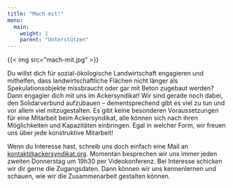 ```yaml
---
title: "Mach mit!"
menu:
  main:
    weight: 1
    parent: "Unterstützen"
---
```


{{< img src="mach-mit.jpg" >}}

Du willst dich für sozial-ökologische Landwirtschaft engagieren und mithelfen, dass landwirtschaftliche Flächen nicht länger als Spekulationsobjekte missbraucht oder gar mit Beton zugebaut werden? Dann engagier dich mit uns im Ackersyndikat! Wir sind gerade noch dabei, den Solidarverbund aufzubauen – dementsprechend gibt es viel zu tun und vor allem viel mitzugestalten. Es gibt keine besonderen Voraussetzungen für eine Mitarbeit beim Ackersyndikat, alle können sich nach ihren Möglichkeiten und Kapazitäten einbringen. Egal in welcher Form, wir freuen uns über jede konstruktive Mitarbeit!

Wenn du Interesse hast, schreib uns doch einfach eine Mail an kontakt@ackersyndikat.org. Momentan besprechen wir uns immer jeden zweiten Donnerstag um 19h30 per Videokonferenz. Bei Interesse schicken wir dir gerne die Zugangsdaten. Dann können wir uns kennenlernen und schauen, wie wir die Zusammenarbeit gestalten können.
